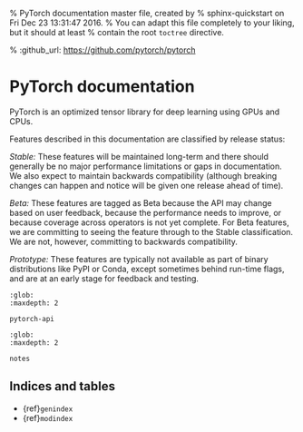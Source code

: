 % PyTorch documentation master file, created by
%  sphinx-quickstart on Fri Dec 23 13:31:47 2016.
%  You can adapt this file completely to your liking, but it should at least
%  contain the root `toctree` directive.

% :github_url: https://github.com/pytorch/pytorch

PyTorch documentation
===================================

PyTorch is an optimized tensor library for deep learning using GPUs and CPUs.

Features described in this documentation are classified by release status:

  *Stable:*  These features will be maintained long-term and there should generally
  be no major performance limitations or gaps in documentation.
  We also expect to maintain backwards compatibility (although
  breaking changes can happen and notice will be given one release ahead
  of time).

  *Beta:*  These features are tagged as Beta because the API may change based on
  user feedback, because the performance needs to improve, or because
  coverage across operators is not yet complete. For Beta features, we are
  committing to seeing the feature through to the Stable classification.
  We are not, however, committing to backwards compatibility.

  *Prototype:*  These features are typically not available as part of
  binary distributions like PyPI or Conda, except sometimes behind run-time
  flags, and are at an early stage for feedback and testing.

```{toctree}
:glob:
:maxdepth: 2

pytorch-api
```

```{toctree}
:glob:
:maxdepth: 2

notes
```

## Indices and tables

* {ref}`genindex`
* {ref}`modindex`
